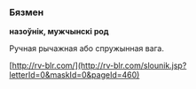 ### Бязмен
**назоўнік, мужчынскі род**

Ручная рычажная або спружынная вага.

<a rel="author">[http://rv-blr.com/](http://rv-blr.com/slounik.jsp?letterId=0&maskId=0&pageId=460)</a>
